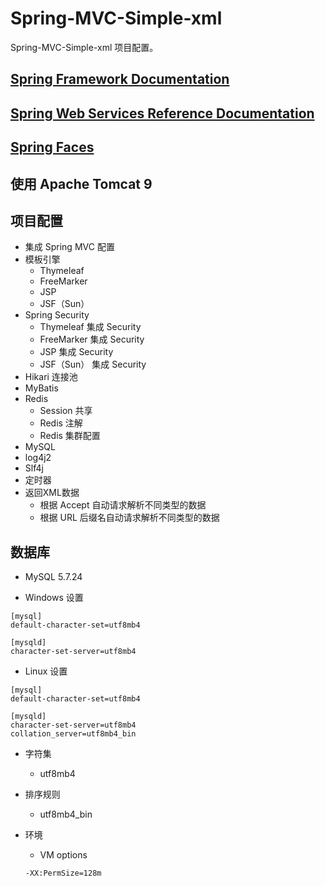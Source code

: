 # Spring-MVC-Simple-xml
Spring-MVC-Simple-xml 项目配置。

## [Spring Framework Documentation](https://docs.spring.io/spring/docs/current/spring-framework-reference/index.html)

## [Spring Web Services Reference Documentation](https://docs.spring.io/spring-ws/docs/current/reference/index.html)

## [Spring Faces](https://docs.spring.io/autorepo/docs/webflow/current/reference/html/spring-faces.html)

## 使用 Apache Tomcat 9

## 项目配置

- 集成 Spring MVC 配置
- 模板引擎
    - Thymeleaf
    - FreeMarker
    - JSP
    - JSF（Sun）
- Spring Security
    - Thymeleaf 集成 Security
    - FreeMarker 集成 Security
    - JSP 集成 Security
    - JSF（Sun） 集成 Security
- Hikari 连接池
- MyBatis
- Redis
    - Session 共享
    - Redis 注解
    - Redis 集群配置
- MySQL
- log4j2
- Slf4j
- 定时器
- 返回XML数据
    - 根据 Accept 自动请求解析不同类型的数据
    - 根据 URL 后缀名自动请求解析不同类型的数据

## 数据库

- MySQL 5.7.24

- Windows 设置
~~~
[mysql]
default-character-set=utf8mb4

[mysqld]
character-set-server=utf8mb4
~~~
- Linux 设置
~~~
[mysql]
default-character-set=utf8mb4

[mysqld]
character-set-server=utf8mb4
collation_server=utf8mb4_bin
~~~

- 字符集
    - utf8mb4
- 排序规则
    - utf8mb4_bin

- 环境
    - VM options
    ```
    -XX:PermSize=128m
    ```
